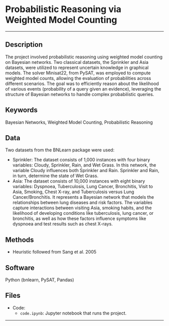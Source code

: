 # Probabilistic Reasoning via Weighted Model Counting
---

## Description
The project involved probabilistic reasoning using weighted model counting on Bayesian networks. Two classical datasets, the Sprinkler and Asia datasets, were utilized to represent uncertain knowledge in graphical models. The solver Minisat22, from PySAT, was employed to compute weighted model counts, allowing the evaluation of probabilities across different scenarios. The goal was to efficiently reason about the likelihood of various events (probability of a query given an evidence), leveraging the structure of Bayesian networks to handle complex probabilistic queries.

## Keywords
Bayesian Networks, Weighted Model Counting, Probabilistic Reasoning

## Data
Two datasets from the BNLearn package were used:
- Sprinkler: The dataset consists of 1,000 instances with four binary variables: Cloudy, Sprinkler, Rain, and Wet Grass. In this network, the variable Cloudy influences both Sprinkler and Rain. Sprinkler and Rain, in turn, determine the state of Wet Grass.
- Asia: The dataset consists of 10,000 instances with eight binary variables: Dyspnoea, Tuberculosis, Lung Cancer, Bronchitis, Visit to Asia, Smoking, Chest X-ray, and Tuberculosis versus Lung Cancer/Bronchitis. It represents a Bayesian network that models the relationships between lung diseases and risk factors. The variables capture interactions between visiting Asia, smoking habits, and the likelihood of developing conditions like tuberculosis, lung cancer, or bronchitis, as well as how these factors influence symptoms like dyspnoea and test results such as chest X-rays.



## Methods
* Heuristic followed from Sang et al. 2005

## Software
Python (bnlearn, PySAT, Pandas)

## Files
* Code:
  - `code.ipynb`: Jupyter notebook that runs the project.

---
